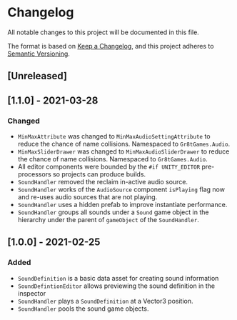 # Changelog
All notable changes to this project will be documented in this file.

The format is based on [Keep a Changelog](https://keepachangelog.com/en/1.0.0/),
and this project adheres to [Semantic Versioning](https://semver.org/spec/v2.0.0.html).

## [Unreleased]

## [1.1.0] - 2021-03-28
### Changed
- `MinMaxAttribute` was changed to `MinMaxAudioSettingAttribute` to reduce the chance of name collisions. Namespaced to `Gr8tGames.Audio`.
- `MinMaxSliderDrawer` was changed to `MinMaxAudioSliderDrawer` to reduce the chance of name collisions. Namespaced to `Gr8tGames.Audio`.
- All editor components were bounded by the `#if UNITY_EDITOR` pre-processors so projects can produce builds.
- `SoundHandler` removed the reclaim in-active audio source.
- `SoundHandler` works of the `AudioSource` component `isPlaying` flag now and re-uses audio sources that are not playing.
- `SoundHandler` uses a hidden prefab to improve instantiate performance.
- `SoundHandler` groups all sounds under a `Sound` game object in the hierarchy under the parent of `gameObject` of the `SoundHandler`.

## [1.0.0] - 2021-02-25
### Added
- `SoundDefinition` is a basic data asset for creating sound information
- `SoundDefintionEditor` allows previewing the sound definition in the inspector
- `SoundHandler` plays a `SoundDefinition` at a Vector3 position.
- `SoundHandler` pools the sound game objects.

